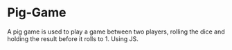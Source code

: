 # Pig-Game

A pig game is used to play a game between two players, rolling the dice and holding the result before it rolls to 1. Using JS.
